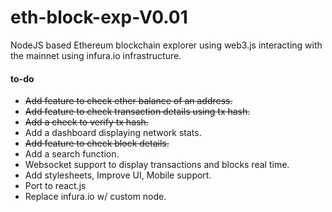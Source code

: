 # eth-block-exp-V0.01

NodeJS based Ethereum blockchain explorer using web3.js interacting with the mainnet using infura.io infrastructure. 

#### to-do
* ~~Add feature to check ether balance of an address.~~
* ~~Add feature to check transaction details using tx hash.~~ 
* ~~Add a check to verify tx hash.~~
* Add a dashboard displaying network stats.
* ~~Add feature to check block details.~~
* Add a search function.
* Websocket support to display transactions and blocks real time. 
* Add stylesheets, Improve UI, Mobile support.
* Port to react.js 
* Replace infura.io w/ custom node. 

